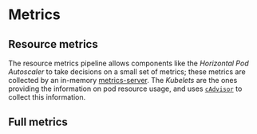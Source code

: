 # Metrics

## Resource metrics

The resource metrics pipeline allows components like the *Horizontal
Pod Autoscaler* to take decisions on a small set of metrics; these
metrics are collected by an in-memory
[metrics-server](https://github.com/kubernetes-sigs/metrics-server). The
*Kubelets* are the ones providing the information on pod resource
usage, and uses [`cAdvisor`](https://github.com/google/cadvisor) to
collect this information.

## Full metrics
